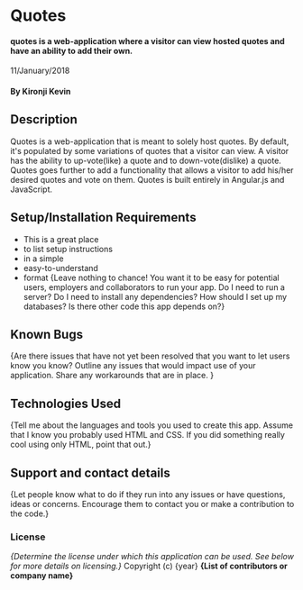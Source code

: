  # Quotes
 #### quotes is a web-application where a visitor can view hosted quotes and have an ability to add their own.
 11/January/2018
 #### By **Kironji Kevin**
 ## Description
 Quotes is a web-application that is meant to solely host quotes. By default, it's populated by some variations of quotes that a visitor can view. A visitor has the ability to up-vote(like) a quote and to down-vote(dislike) a quote. Quotes goes further to add a functionality that allows a visitor to add his/her desired quotes and vote on them.
 Quotes is built entirely in Angular.js and JavaScript.
 ## Setup/Installation Requirements
 * This is a great place
 * to list setup instructions
 * in a simple
 * easy-to-understand
 * format
 {Leave nothing to chance! You want it to be easy for potential users, employers and collaborators to run your app. Do I need to run a server? Do I need to install any dependencies? How should I set up my databases? Is there other code this app depends on?}
 ## Known Bugs
 {Are there issues that have not yet been resolved that you want to let users know you know? Outline any issues that would impact use of your application. Share any workarounds that are in place. }
 ## Technologies Used
 {Tell me about the languages and tools you used to create this app. Assume that I know you probably used HTML and CSS. If you did something really cool using only HTML, point that out.}
 ## Support and contact details
 {Let people know what to do if they run into any issues or have questions, ideas or concerns.  Encourage them to contact you or make a contribution to the code.}
 ### License
 *{Determine the license under which this application can be used.  See below for more details on licensing.}*
 Copyright (c) {year} **{List of contributors or company name}**
